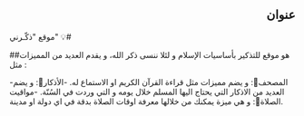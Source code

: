 ## <div dir="rtl">عنوان</div>
موقع "ذكّـرني" 💡#

##هو موقع للتذكير بأساسيات الإسلام و لئلا ننسى ذكر الله، و يقدم العديد من المميزات مثل :

-المصحف📖: و يضم مميزات مثل قراءة القرآن الكريم او الاستماع له.
-الأذكار📿: و يضم العديد من الاذكار التي يحتاج اليها المسلم خلال يومه و التي وردت في السُنّة.
-مواقيت الصلاة🕌: و هي ميزة يمكنك من خلالها معرفة اوقات الصلاة بدقة في اي دولة او مدينة.
